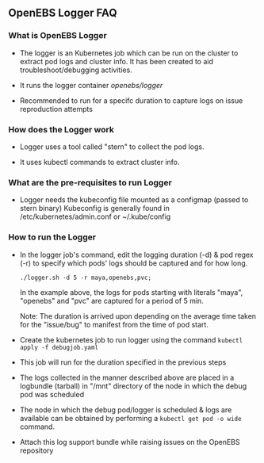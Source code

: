 ## OpenEBS Logger FAQ

### What is OpenEBS Logger   

- The logger is an Kubernetes job which can be run on the cluster to extract pod logs and 
  cluster info. It has been created to aid troubleshoot/debugging activities.

- It runs the logger container *openebs/logger*

- Recommended to run for a specifc duration to capture logs on issue reproduction attempts 

### How does the Logger work

- Logger uses a tool called "stern" to collect the pod logs.

- It uses kubectl commands to extract cluster info.

### What are the pre-requisites to run Logger 

- Logger needs the kubeconfig file mounted as a configmap (passed to stern binary) 
  Kubeconfig is generally found in /etc/kubernetes/admin.conf or ~/.kube/config

### How to run the Logger 

- In the logger job's command, edit the logging duration (-d) & pod regex (-r) to specify
  which pods' logs should be captured and for how long.

  `./logger.sh -d 5 -r maya,openebs,pvc;` 

  In the example above, the logs for pods starting with literals "maya", "openebs" and "pvc" are 
  captured for a period of 5 min. 

  Note: The duration is arrived upon depending on the average time taken for the "issue/bug" to
  manifest from the time of pod start. 

- Create the kubernetes job to run logger using the command `kubectl apply -f debugjob.yaml` 

- This job will run for the duration specified in the previous steps

- The logs collected in the manner described above are placed in a logbundle (tarball) in 
  "/mnt" directory of the node in which the debug pod was scheduled

- The node in which the debug pod/logger is scheduled & logs are available can be obtained by 
  performing a `kubectl get pod -o wide` command. 

- Attach this log support bundle while raising issues on the OpenEBS repository


